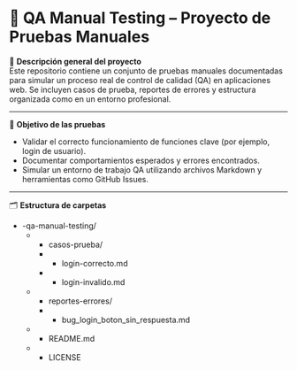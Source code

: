 # 🧪 QA Manual Testing – Proyecto de Pruebas Manuales

📌 **Descripción general del proyecto**  
Este repositorio contiene un conjunto de pruebas manuales documentadas para simular un proceso real de control de calidad (QA) en aplicaciones web. Se incluyen casos de prueba, reportes de errores y estructura organizada como en un entorno profesional.

---

🧪 **Objetivo de las pruebas**  
- Validar el correcto funcionamiento de funciones clave (por ejemplo, login de usuario).
- Documentar comportamientos esperados y errores encontrados.
- Simular un entorno de trabajo QA utilizando archivos Markdown y herramientas como GitHub Issues.

---

🗂️ **Estructura de carpetas**  

* -qa-manual-testing/
  * - casos-prueba/
    * - login-correcto.md
    * - login-invalido.md
  * - reportes-errores/
    * - bug_login_boton_sin_respuesta.md
  * - README.md
  * - LICENSE